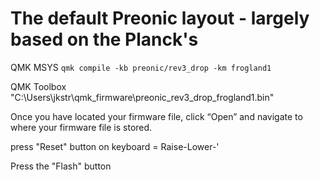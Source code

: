 # The default Preonic layout - largely based on the Planck's


QMK MSYS
`qmk compile -kb preonic/rev3_drop -km frogland1`
 

QMK Toolbox
"C:\Users\jkstr\qmk_firmware\preonic_rev3_drop_frogland1.bin"

Once you have located your firmware file, click “Open” and navigate to where your firmware file is stored.


press "Reset" button on keyboard = Raise-Lower-'


Press the "Flash" button
